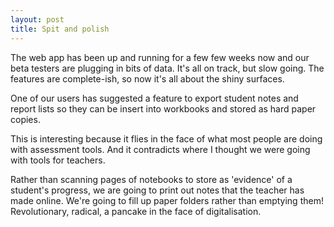 ```yaml
---
layout: post
title: Spit and polish
---
```


The web app has been up and running for a few few weeks now and our beta testers are plugging in bits of data. It's all on track, but slow going. The features are complete-ish, so now it's all about the shiny surfaces.

One of our users has suggested a feature to export student notes and report lists so they can be insert into workbooks and stored as hard paper copies.

This is interesting because it flies in the face of what most people are doing with assessment tools. And it contradicts where I thought we were going with tools for teachers.

Rather than scanning pages of notebooks to store as 'evidence' of a student's progress, we are going to print out notes that the teacher has made online. We're going to fill up paper folders rather than emptying them! Revolutionary, radical, a pancake in the face of digitalisation.
